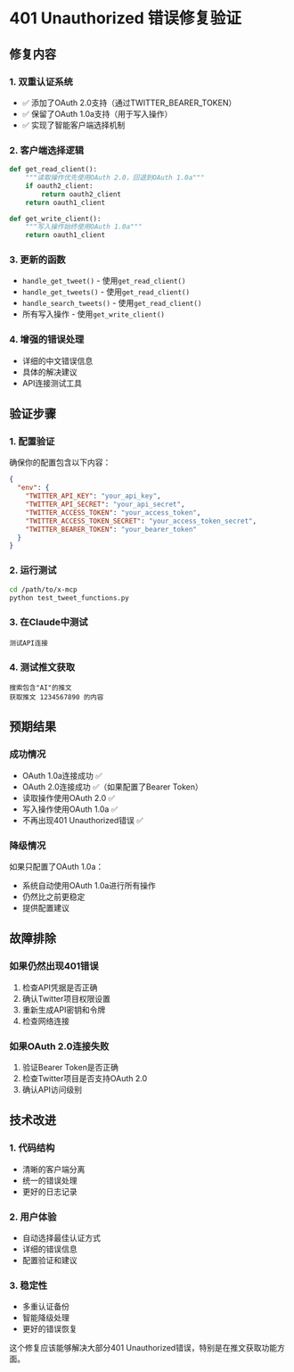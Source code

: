 # 401 Unauthorized 错误修复验证

## 修复内容

### 1. 双重认证系统
- ✅ 添加了OAuth 2.0支持（通过TWITTER_BEARER_TOKEN）
- ✅ 保留了OAuth 1.0a支持（用于写入操作）
- ✅ 实现了智能客户端选择机制

### 2. 客户端选择逻辑
```python
def get_read_client():
    """读取操作优先使用OAuth 2.0，回退到OAuth 1.0a"""
    if oauth2_client:
        return oauth2_client
    return oauth1_client

def get_write_client():
    """写入操作始终使用OAuth 1.0a"""
    return oauth1_client
```

### 3. 更新的函数
- `handle_get_tweet()` - 使用`get_read_client()`
- `handle_get_tweets()` - 使用`get_read_client()`
- `handle_search_tweets()` - 使用`get_read_client()`
- 所有写入操作 - 使用`get_write_client()`

### 4. 增强的错误处理
- 详细的中文错误信息
- 具体的解决建议
- API连接测试工具

## 验证步骤

### 1. 配置验证
确保你的配置包含以下内容：
```json
{
  "env": {
    "TWITTER_API_KEY": "your_api_key",
    "TWITTER_API_SECRET": "your_api_secret",
    "TWITTER_ACCESS_TOKEN": "your_access_token",
    "TWITTER_ACCESS_TOKEN_SECRET": "your_access_token_secret",
    "TWITTER_BEARER_TOKEN": "your_bearer_token"
  }
}
```

### 2. 运行测试
```bash
cd /path/to/x-mcp
python test_tweet_functions.py
```

### 3. 在Claude中测试
```
测试API连接
```

### 4. 测试推文获取
```
搜索包含"AI"的推文
获取推文 1234567890 的内容
```

## 预期结果

### 成功情况
- OAuth 1.0a连接成功 ✅
- OAuth 2.0连接成功 ✅（如果配置了Bearer Token）
- 读取操作使用OAuth 2.0 ✅
- 写入操作使用OAuth 1.0a ✅
- 不再出现401 Unauthorized错误 ✅

### 降级情况
如果只配置了OAuth 1.0a：
- 系统自动使用OAuth 1.0a进行所有操作
- 仍然比之前更稳定
- 提供配置建议

## 故障排除

### 如果仍然出现401错误
1. 检查API凭据是否正确
2. 确认Twitter项目权限设置
3. 重新生成API密钥和令牌
4. 检查网络连接

### 如果OAuth 2.0连接失败
1. 验证Bearer Token是否正确
2. 检查Twitter项目是否支持OAuth 2.0
3. 确认API访问级别

## 技术改进

### 1. 代码结构
- 清晰的客户端分离
- 统一的错误处理
- 更好的日志记录

### 2. 用户体验
- 自动选择最佳认证方式
- 详细的错误信息
- 配置验证和建议

### 3. 稳定性
- 多重认证备份
- 智能降级处理
- 更好的错误恢复

这个修复应该能够解决大部分401 Unauthorized错误，特别是在推文获取功能方面。
